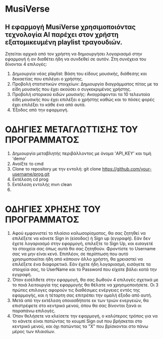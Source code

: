 # MusiVerse
## Η εφαρμογή MusiVerse χρησιμοποιόντας τεχνολογία AI παρέχει στον χρήστη εξατομικευμένη playlist τραγουδιών.
Ζητείται αρχικά από τον χρήστη να δημιουργήσει λογαριασμό στην εφαρμογή ή αν διαθέτει ήδη να συνδεθεί σε αυτόν. Στη συνέχεια του δίνονται 4 επιλογές:
1. Δημιουργία νέας playlist: Βάση του είδους μουσικής, διάθεσης και δεκαετίας που επιλέγει ο χρήστης.
2. Προβολή στατιστικών στοιχείων: Δημιουργία διαγράμματος πίτας με τα είδη μουσικής που έχει ακούσει ο συγκεκριμένος χρήστης.
3. Προβολή ιστορικού ειδών μουσικής: Αναγράφονται τα 10 τελευταία είδη μουσικής που έχει επιλέξει ο χρήστης καθώς και το πόσες φορές έχει επιλέξει το κάθε ένα από αυτά.
4. Έξοδος από την εφαρμογή.

# ΟΔΗΓΙΕΣ ΜΕΤΑΓΛΩΤΤΙΣΗΣ ΤΟΥ ΠΡΟΓΡΑΜΜΑΤΟΣ
1. Δημιουργία μεταβλητής περιβάλλοντος με όνομα 'API_KEY' και τιμή 'demo'
2. Ανοίξτε το cmd
3. Clone το repository με την εντολή: git clone https://github.com/your-username/prog.git
5. Εκτέλεση cd prog
6. Εκτέλεση εντολής mvn clean
7.  

# ΟΔΗΓΙΕΣ ΧΡΗΣΗΣ ΤΟΥ ΠΡΟΓΡΑΜΜΑΤΟΣ
1. Αφού εμφανιστεί το πλαίσιο καλωσορίσματος, θα σας ζητηθεί να επιλέξετε να κάνετε Sign in (είσοδος) ή Sign up (εγγραφή). Εάν δεν έχετε λογαριασμό στην εφαρμογή, επιλεξτε το Sign Up, και εισαγετέ τα στοιχεία σας όπως αυτά θα σας ζητηθούν. Φροντίστε το Username σας να μην είναι κενό. Επιπλέον, σε περίπτωση που αυτό χρησιμοποιείται ήδη από κάποιον άλλο χρήστη, θα χρειαστεί να επιλέξετε ένα διαφορετικό. Εάν έχετε ήδη λογαριασμό, εισάγετε τα στοιχεία σας, το UserName και το Password που είχατε βάλει κατά την εγγραφή.
2. Όταν εισέλθετε στην εφαρμογή, θα σας δωθούν 4 επιλογές σχετικά με το ποιά λειτουργία της εφαρμογής θα θέλατε να χρησιμοποιήσετε. Οι 3 πρώτες επιλογες αφορούν τις διαθέσιμες ενέργειες εντός της εφαρμογής, και η τέταρτη σας επιτρέπει την ομαλή έξοδο από αυτή.
3. Μετά από την εκτέλεση οποιασδήποτε εκ των τριών ενεργειών, θα επιστρέφετε στο κεντρικό μενού, όπου θα σας δίνονται ξανά οι παραπάνω επιλογές.
4. Όταν θελήσετε να κλείσετε την εφαρμογή, ο καλύτερος τρόπος για να το κάνετε είναι πατώντας το κουμπί Sign out που βρήσκεται στο κεντρικό μενού, και όχι πατώντας τα "Χ" που βρίσκονται στο πάνω μέρος των πλαισίων.
